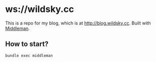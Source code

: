 # ws://wildsky.cc
This is a repo for my blog, which is at <http://blog.wildsky.cc>.
Built with [Middleman](http://middlemanapp.com).

## How to start?

```
bundle exec middleman
```

